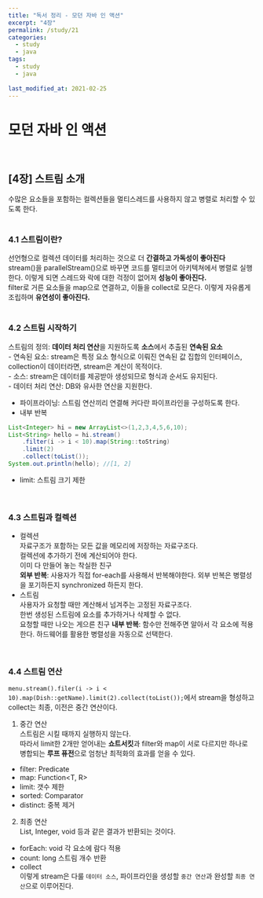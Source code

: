 ```yaml
---
title: "독서 정리 - 모던 자바 인 액션"
excerpt: "4장"
permalink: /study/21
categories:
  - study
  - java
tags:
  - study
  - java
  
last_modified_at: 2021-02-25
--- 
```

# 모던 자바 인 액션
<br> 

## [4장] 스트림 소개  
수많은 요소들을 포함하는 컬렉션들을 멀티스레드를 사용하지 않고 병렬로 처리할 수 있도록 한다.  
<br>

### 4.1 스트림이란?  
선언형으로 컬렉션 데이터를 처리하는 것으로 더 **간결하고 가독성이 좋아진다**  
stream()을 parallelStream()으로 바꾸면 코드를 멀티코어 아키텍쳐에서 병렬로 실행한다. 이렇게 되면 스레드와 락에 대한 걱정이 없어져 **성능이 좋아진다.**  
filter로 거른 요소들을 map으로 연결하고, 이들을 collect로 모은다. 이렇게 자유롭게 조립하며 **유연성이 좋아진다.**  
<br> 

### 4.2 스트림 시작하기  
스트림의 정의: **데이터 처리 연산**을 지원하도록 **소스**에서 추출된 **연속된 요소**  
    - 연속된 요소: stream은 특정 요소 형식으로 이뤄진 연속된 값 집합의 인터페이스, collection이 데이터라면, stream은 계산이 목적이다.  
    - 소스: stream은 데이터를 제공받아 생성되므로 형식과 순서도 유지된다.  
    - 데이터 처리 연산: DB와 유사한 연산을 지원한다.  
- 파이프라이닝: 스트림 연산끼리 연결해 커다란 파이프라인을 구성하도록 한다.  
- 내부 반복  
```java
List<Integer> hi = new ArrayList<>(1,2,3,4,5,6,10);
List<String> hello = hi.stream()
    .filter(i -> i < 10).map(String::toString)
    .limit(2)
    .collect(toList());
System.out.println(hello); //[1, 2]
```  
+ limit: 스트림 크기 제한  
<br> 

### 4.3 스트림과 컬렉션  
- 컬렉션  
자료구조가 포함하는 모든 값을 메모리에 저장하는 자료구조다.  
컬렉션에 추가하기 전에 계산되어야 한다.  
이미 다 만들어 놓는 착실한 친구  
**외부 반복**: 사용자가 직접 for-each를 사용해서 반복해야한다. 외부 반복은 병렬성을 포기하든지 synchronized 하든지 한다.  
- 스트림  
사용자가 요청할 때만 계산해서 넘겨주는 고정된 자료구조다.  
한번 생성된 스트림에 요소를 추가하거나 삭제할 수 없다.  
요청할 때만 나오는 게으른 친구
**내부 반복**: 함수만 전해주면 알아서 각 요소에 적용한다. 하드웨어를 활용한 병렬성을 자동으로 선택한다.  
<br>

### 4.4 스트림 연산  
`menu.stream().filer(i -> i < 10).map(Dish::getName).limit(2).collect(toList());`에서 stream을 형성하고 collect는 최종, 이전은 중간 연산이다.  
1. 중간 연산  
스트림은 시킬 때까지 실행하지 않는다.  
따라서 limit한 2개만 얻어내는 **쇼트서킷**과 filter와 map이 서로 다르지만 하나로 병합되는 **루프 퓨전**으로 엄청난 최적화의 효과를 얻을 수 있다.  
- filter: Predicate<T>  
- map: Function<T, R>  
- limit: 갯수 제한  
- sorted: Comparator<T>  
- distinct: 중복 제거
2. 최종 연산  
List, Integer, void 등과 같은 결과가 반환되는 것이다.  
- forEach: void 각 요소에 람다 적용  
- count: long 스트림 개수 반환  
- collect  
이렇게 stream은 다룰 `데이터 소스`, 파이프라인을 생성할 `중간 연산`과 완성할 `최종 연산`으로 이루어진다.  